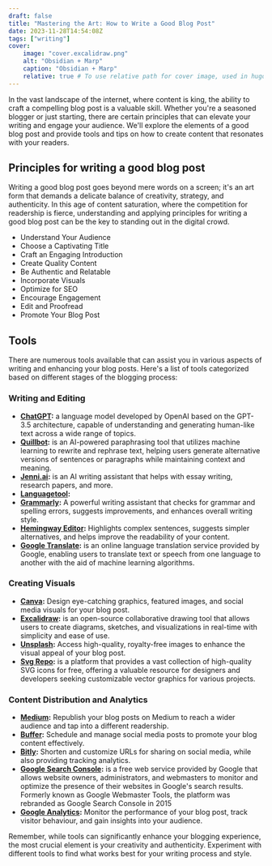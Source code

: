 ```yaml
---
draft: false
title: "Mastering the Art: How to Write a Good Blog Post"
date: 2023-11-28T14:54:08Z
tags: ["writing"]
cover:
    image: "cover.excalidraw.png"
    alt: "Obsidian + Marp"
    caption: "Obsidian + Marp"
    relative: true # To use relative path for cover image, used in hugo Page-bundles
---
```


In the vast landscape of the internet, where content is king, the ability to craft a compelling blog post is a valuable skill. Whether you're a seasoned blogger or just starting, there are certain principles that can elevate your writing and engage your audience. We'll explore the elements of a good blog post and provide tools and tips on how to create content that resonates with your readers.

## Principles for writing a good blog post

Writing a good blog post goes beyond mere words on a screen; it's an art form that demands a delicate balance of creativity, strategy, and authenticity. In this age of content saturation, where the competition for readership is fierce, understanding and applying principles for writing a good blog post can be the key to standing out in the digital crowd.

- Understand Your Audience
- Choose a Captivating Title
- Craft an Engaging Introduction
- Create Quality Content
- Be Authentic and Relatable
- Incorporate Visuals
- Optimize for SEO
- Encourage Engagement
- Edit and Proofread
- Promote Your Blog Post

## Tools

There are numerous tools available that can assist you in various aspects of writing and enhancing your blog posts. Here's a list of tools categorized based on different stages of the blogging process:

### Writing and Editing

- **[ChatGPT](https://chat.openai.com):** a language model developed by OpenAI based on the GPT-3.5 architecture, capable of understanding and generating human-like text across a wide range of topics.
- **[Quillbot](https://quillbot.com/):**  is an AI-powered paraphrasing tool that utilizes machine learning to rewrite and rephrase text, helping users generate alternative versions of sentences or paragraphs while maintaining context and meaning.
- **[Jenni.ai](https://app.jenni.ai/):** is an AI writing assistant that helps with essay writing, research papers, and more.
- **[Languagetool](https://languagetool.org/editor):**
- **[Grammarly](https://app.grammarly.com/):** A powerful writing assistant that checks for grammar and spelling errors, suggests improvements, and enhances overall writing style.
- **[Hemingway Editor](https://hemingwayapp.com/):** Highlights complex sentences, suggests simpler alternatives, and helps improve the readability of your content.
- **[Google Translate](https://translate.google.it):**  is an online language translation service provided by Google, enabling users to translate text or speech from one language to another with the aid of machine learning algorithms.

### Creating Visuals

- **[Canva](https://www.canva.com):** Design eye-catching graphics, featured images, and social media visuals for your blog post.
- **[Excalidraw](https://excalidraw.com):** is an open-source collaborative drawing tool that allows users to create diagrams, sketches, and visualizations in real-time with simplicity and ease of use.
- **[Unsplash](https://unsplash.com/):** Access high-quality, royalty-free images to enhance the visual appeal of your blog post.
- **[Svg Repo](https://www.svgrepo.com/):** is a platform that provides a vast collection of high-quality SVG icons for free, offering a valuable resource for designers and developers seeking customizable vector graphics for various projects.

### Content Distribution and Analytics

- **[Medium](https://medium.com/):** Republish your blog posts on Medium to reach a wider audience and tap into a different readership.
- **[Buffer](https://publish.buffer.com):** Schedule and manage social media posts to promote your blog content effectively.
- **[Bitly](https://bitly.com/):** Shorten and customize URLs for sharing on social media, while also providing tracking analytics.
- **[Google Search Console](https://search.google.com/search-console):**  is a free web service provided by Google that allows website owners, administrators, and webmasters to monitor and optimize the presence of their websites in Google's search results. Formerly known as Google Webmaster Tools, the platform was rebranded as Google Search Console in 2015
- **[Google Analytics](https://marketingplatform.google.com/home):** Monitor the performance of your blog post, track visitor behaviour, and gain insights into your audience.

Remember, while tools can significantly enhance your blogging experience, the most crucial element is your creativity and authenticity. Experiment with different tools to find what works best for your writing process and style.